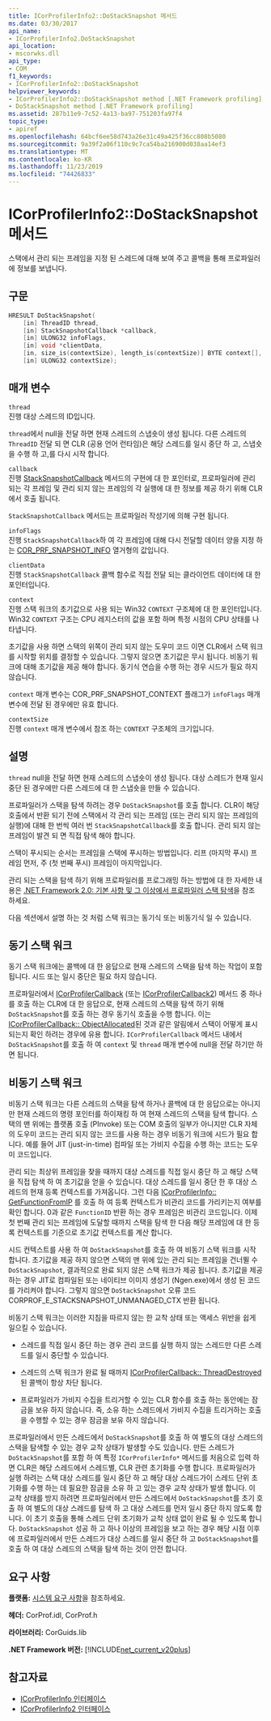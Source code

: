```yaml
---
title: ICorProfilerInfo2::DoStackSnapshot 메서드
ms.date: 03/30/2017
api_name:
- ICorProfilerInfo2.DoStackSnapshot
api_location:
- mscorwks.dll
api_type:
- COM
f1_keywords:
- ICorProfilerInfo2::DoStackSnapshot
helpviewer_keywords:
- ICorProfilerInfo2::DoStackSnapshot method [.NET Framework profiling]
- DoStackSnapshot method [.NET Framework profiling]
ms.assetid: 287b11e9-7c52-4a13-ba97-751203fa97f4
topic_type:
- apiref
ms.openlocfilehash: 64bcf6ee58d743a26e31c49a425f36cc808b5080
ms.sourcegitcommit: 9a39f2a06f110c9c7ca54ba216900d038aa14ef3
ms.translationtype: MT
ms.contentlocale: ko-KR
ms.lasthandoff: 11/23/2019
ms.locfileid: "74426833"
---
```

# <a name="icorprofilerinfo2dostacksnapshot-method"></a>ICorProfilerInfo2::DoStackSnapshot 메서드
스택에서 관리 되는 프레임을 지정 된 스레드에 대해 보여 주고 콜백을 통해 프로파일러에 정보를 보냅니다.  
  
## <a name="syntax"></a>구문  
  
```cpp  
HRESULT DoStackSnapshot(  
    [in] ThreadID thread,  
    [in] StackSnapshotCallback *callback,  
    [in] ULONG32 infoFlags,  
    [in] void *clientData,  
    [in, size_is(contextSize), length_is(contextSize)] BYTE context[],  
    [in] ULONG32 contextSize);  
```  
  
## <a name="parameters"></a>매개 변수  
 `thread`  
 진행 대상 스레드의 ID입니다.  
  
 `thread`에서 null을 전달 하면 현재 스레드의 스냅숏이 생성 됩니다. 다른 스레드의 `ThreadID` 전달 되 면 CLR (공용 언어 런타임)은 해당 스레드를 일시 중단 하 고, 스냅숏을 수행 하 고,를 다시 시작 합니다.  
  
 `callback`  
 진행 [StackSnapshotCallback](../../../../docs/framework/unmanaged-api/profiling/stacksnapshotcallback-function.md) 메서드의 구현에 대 한 포인터로, 프로파일러에 관리 되는 각 프레임 및 관리 되지 않는 프레임의 각 실행에 대 한 정보를 제공 하기 위해 CLR에서 호출 됩니다.  
  
 `StackSnapshotCallback` 메서드는 프로파일러 작성기에 의해 구현 됩니다.  
  
 `infoFlags`  
 진행 `StackSnapshotCallback`하 여 각 프레임에 대해 다시 전달할 데이터 양을 지정 하는 [COR_PRF_SNAPSHOT_INFO](../../../../docs/framework/unmanaged-api/profiling/cor-prf-snapshot-info-enumeration.md) 열거형의 값입니다.  
  
 `clientData`  
 진행 `StackSnapshotCallback` 콜백 함수로 직접 전달 되는 클라이언트 데이터에 대 한 포인터입니다.  
  
 `context`  
 진행 스택 워크의 초기값으로 사용 되는 Win32 `CONTEXT` 구조체에 대 한 포인터입니다. Win32 `CONTEXT` 구조는 CPU 레지스터의 값을 포함 하며 특정 시점의 CPU 상태를 나타냅니다.  
  
 초기값을 사용 하면 스택의 위쪽이 관리 되지 않는 도우미 코드 이면 CLR에서 스택 워크를 시작할 위치를 결정할 수 있습니다. 그렇지 않으면 초기값은 무시 됩니다. 비동기 워크에 대해 초기값을 제공 해야 합니다. 동기식 연습을 수행 하는 경우 시드가 필요 하지 않습니다.  
  
 `context` 매개 변수는 COR_PRF_SNAPSHOT_CONTEXT 플래그가 `infoFlags` 매개 변수에 전달 된 경우에만 유효 합니다.  
  
 `contextSize`  
 진행 `context` 매개 변수에서 참조 하는 `CONTEXT` 구조체의 크기입니다.  
  
## <a name="remarks"></a>설명  
 `thread` null을 전달 하면 현재 스레드의 스냅숏이 생성 됩니다. 대상 스레드가 현재 일시 중단 된 경우에만 다른 스레드에 대 한 스냅숏을 만들 수 있습니다.  
  
 프로파일러가 스택을 탐색 하려는 경우 `DoStackSnapshot`를 호출 합니다. CLR이 해당 호출에서 반환 되기 전에 스택에서 각 관리 되는 프레임 (또는 관리 되지 않는 프레임의 실행)에 대해 한 번씩 여러 번 `StackSnapshotCallback`를 호출 합니다. 관리 되지 않는 프레임이 발견 되 면 직접 탐색 해야 합니다.  
  
 스택이 푸시되는 순서는 프레임을 스택에 푸시하는 방법입니다. 리프 (마지막 푸시) 프레임 먼저, 주 (첫 번째 푸시) 프레임이 마지막입니다.  
  
 관리 되는 스택을 탐색 하기 위해 프로파일러를 프로그래밍 하는 방법에 대 한 자세한 내용은 [.NET Framework 2.0: 기본 사항 및 그 이상에서 프로파일러 스택 탐색](https://go.microsoft.com/fwlink/?LinkId=73638)을 참조 하세요.  
  
 다음 섹션에서 설명 하는 것 처럼 스택 워크는 동기식 또는 비동기식 일 수 있습니다.  
  
## <a name="synchronous-stack-walk"></a>동기 스택 워크  
 동기 스택 워크에는 콜백에 대 한 응답으로 현재 스레드의 스택을 탐색 하는 작업이 포함 됩니다. 시드 또는 일시 중단은 필요 하지 않습니다.  
  
 프로파일러에서 [ICorProfilerCallback](../../../../docs/framework/unmanaged-api/profiling/icorprofilercallback-interface.md) (또는 [ICorProfilerCallback2](../../../../docs/framework/unmanaged-api/profiling/icorprofilercallback2-interface.md)) 메서드 중 하나를 호출 하는 CLR에 대 한 응답으로, 현재 스레드의 스택을 탐색 하기 위해 `DoStackSnapshot`를 호출 하는 경우 동기식 호출을 수행 합니다. 이는 [ICorProfilerCallback:: ObjectAllocated](../../../../docs/framework/unmanaged-api/profiling/icorprofilercallback-objectallocated-method.md)된 것과 같은 알림에서 스택이 어떻게 표시 되는지 확인 하려는 경우에 유용 합니다. `ICorProfilerCallback` 메서드 내에서 `DoStackSnapshot`를 호출 하 여 `context` 및 `thread` 매개 변수에 null을 전달 하기만 하면 됩니다.  
  
## <a name="asynchronous-stack-walk"></a>비동기 스택 워크  
 비동기 스택 워크는 다른 스레드의 스택을 탐색 하거나 콜백에 대 한 응답으로는 아니지만 현재 스레드의 명령 포인터를 하이재킹 하 여 현재 스레드의 스택을 탐색 합니다. 스택의 맨 위에는 플랫폼 호출 (PInvoke) 또는 COM 호출의 일부가 아니지만 CLR 자체의 도우미 코드는 관리 되지 않는 코드를 사용 하는 경우 비동기 워크에 시드가 필요 합니다. 예를 들어 JIT (just-in-time) 컴파일 또는 가비지 수집을 수행 하는 코드는 도우미 코드입니다.  
  
 관리 되는 최상위 프레임을 찾을 때까지 대상 스레드를 직접 일시 중단 하 고 해당 스택을 직접 탐색 하 여 초기값을 얻을 수 있습니다. 대상 스레드를 일시 중단 한 후 대상 스레드의 현재 등록 컨텍스트를 가져옵니다. 그런 다음 [ICorProfilerInfo:: GetFunctionFromIP](../../../../docs/framework/unmanaged-api/profiling/icorprofilerinfo-getfunctionfromip-method.md) 를 호출 하 여 등록 컨텍스트가 비관리 코드를 가리키는지 여부를 확인 합니다. 0과 같은 `FunctionID` 반환 하는 경우 프레임은 비관리 코드입니다. 이제 첫 번째 관리 되는 프레임에 도달할 때까지 스택을 탐색 한 다음 해당 프레임에 대 한 등록 컨텍스트를 기준으로 초기값 컨텍스트를 계산 합니다.  
  
 시드 컨텍스트를 사용 하 여 `DoStackSnapshot`를 호출 하 여 비동기 스택 워크를 시작 합니다. 초기값을 제공 하지 않으면 스택의 맨 위에 있는 관리 되는 프레임을 건너뛸 수 `DoStackSnapshot`, 결과적으로 완료 되지 않은 스택 워크가 제공 됩니다. 초기값을 제공 하는 경우 JIT로 컴파일된 또는 네이티브 이미지 생성기 (Ngen.exe)에서 생성 된 코드를 가리켜야 합니다. 그렇지 않으면 `DoStackSnapshot` 오류 코드 CORPROF_E_STACKSNAPSHOT_UNMANAGED_CTX 반환 됩니다.  
  
 비동기 스택 워크는 이러한 지침을 따르지 않는 한 교착 상태 또는 액세스 위반을 쉽게 일으킬 수 있습니다.  
  
- 스레드를 직접 일시 중단 하는 경우 관리 코드를 실행 하지 않는 스레드만 다른 스레드를 일시 중단할 수 있습니다.  
  
- 스레드의 스택 워크가 완료 될 때까지 [ICorProfilerCallback:: ThreadDestroyed](../../../../docs/framework/unmanaged-api/profiling/icorprofilercallback-threaddestroyed-method.md) 된 콜백이 항상 차단 됩니다.  
  
- 프로파일러가 가비지 수집을 트리거할 수 있는 CLR 함수를 호출 하는 동안에는 잠금을 보유 하지 않습니다. 즉, 소유 하는 스레드에서 가비지 수집을 트리거하는 호출을 수행할 수 있는 경우 잠금을 보유 하지 않습니다.  
  
 프로파일러에서 만든 스레드에서 `DoStackSnapshot`를 호출 하 여 별도의 대상 스레드의 스택을 탐색할 수 있는 경우 교착 상태가 발생할 수도 있습니다. 만든 스레드가 `DoStackSnapshot`를 포함 하 여 특정 `ICorProfilerInfo*` 메서드를 처음으로 입력 하면 CLR은 해당 스레드에서 스레드별, CLR 관련 초기화를 수행 합니다. 프로파일러가 실행 하려는 스택 대상 스레드를 일시 중단 하 고 해당 대상 스레드가이 스레드 단위 초기화를 수행 하는 데 필요한 잠금을 소유 하 고 있는 경우 교착 상태가 발생 합니다. 이 교착 상태를 방지 하려면 프로파일러에서 만든 스레드에서 `DoStackSnapshot`를 초기 호출 하 여 별도의 대상 스레드를 탐색 하 고 대상 스레드를 먼저 일시 중단 하지 않도록 합니다. 이 초기 호출을 통해 스레드 단위 초기화가 교착 상태 없이 완료 될 수 있도록 합니다. `DoStackSnapshot` 성공 하 고 하나 이상의 프레임을 보고 하는 경우 해당 시점 이후에 프로파일러에서 만든 스레드가 대상 스레드를 일시 중단 하 고 `DoStackSnapshot`를 호출 하 여 대상 스레드의 스택을 탐색 하는 것이 안전 합니다.  
  
## <a name="requirements"></a>요구 사항  
 **플랫폼:** [시스템 요구 사항](../../../../docs/framework/get-started/system-requirements.md)을 참조하세요.  
  
 **헤더:** CorProf.idl, CorProf.h  
  
 **라이브러리:** CorGuids.lib  
  
 **.NET Framework 버전:** [!INCLUDE[net_current_v20plus](../../../../includes/net-current-v20plus-md.md)]  
  
## <a name="see-also"></a>참고자료

- [ICorProfilerInfo 인터페이스](../../../../docs/framework/unmanaged-api/profiling/icorprofilerinfo-interface.md)
- [ICorProfilerInfo2 인터페이스](../../../../docs/framework/unmanaged-api/profiling/icorprofilerinfo2-interface.md)
